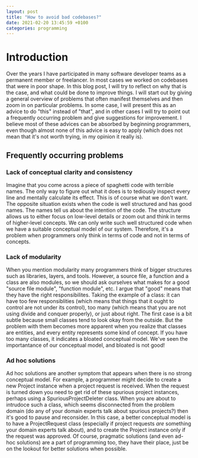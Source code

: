 ```yaml
---
layout: post
title: "How to avoid bad codebases?"
date: 2021-02-20 13:45:59 +0100
categories: programming
---
```


# Introduction

Over the years I have participated in many software developer teams as a permanent member or freelancer.
In most cases we worked on codebases that were in poor shape. In this blog post, I will try to reflect
on why that is the case, and what could be done to improve things.
I will start out by giving a general overview of problems that often manifest themselves and then zoom in
on particular problems. In some case, I will present this as an advice to do "this" instead of "that", and
in other cases I will try to point out a frequently occurring problem and give suggestions for improvement.
I believe most of these advices can be absorbed by beginning programmers, even though almost none of this
advice is easy to apply (which does not mean that it's not worth trying, in my opinion it really is).

## Frequently occurring problems

### Lack of conceptual clarity and consistency

Imagine that you come across a piece of spaghetti code with terrible names. The only way to figure out what it
does is to tediously inspect every line and mentally calculate its effect. This is of course what we don't want.
The opposite situation exists when the code is well structured and has good names. The names tell us about the
intention of the code. The structure allows us to either focus on low-level details or zoom out and think in terms
of higher-level concepts. We can only write such well structured code when we have a suitable conceptual model
of our system. Therefore, it's a problem when programmers only think in terms of code and not in terms of concepts.

### Lack of modularity

When you mention modularity many programmers think of bigger structures such as libraries, layers, and tools.
However, a source file, a function and a class are also modules, so we should ask ourselves what makes for a
good "source file module", "function module", etc. I argue that "good" means that they have the right responsibilites.
Taking the example of a class: it can have too few responsiblities (which means that things that it ought to
control are not under its control), too many (which means that you are not using divide and conquer properly), or just
about right. The first case is a bit subtle because small classes tend to look okay from the outside. But the problem
with them becomes more apparent when you realize that classes are entities, and every entity represents some kind of
concept. If you have too many classes, it indicates a bloated conceptual model. We've seen the importantance of
our conceptual model, and bloated is not good!

### Ad hoc solutions

Ad hoc solutions are another symptom that appears when there is no strong conceptual model. For example, a programmer
might decide to create a new Project instance when a project request is received. When the request is turned down you need to get
rid of these spurious project instances, perhaps using a SpuriousProjectDeleter class. When you are about to intrudoce such a
class, which seems disconnected from the problem domain (do any of your domain experts talk about spurious projects?)
then it's good to pause and reconsider. In this case, a better conceptual model is to have a ProjectRequest class (especially
if project requests _are_ something your domain experts talk about), and to create the Project instance only if the request was approved. Of course, pragmatic solutions (and even ad-hoc solutions) are a part of programming too, they have their place, just
be on the lookout for better solutions when possible.
